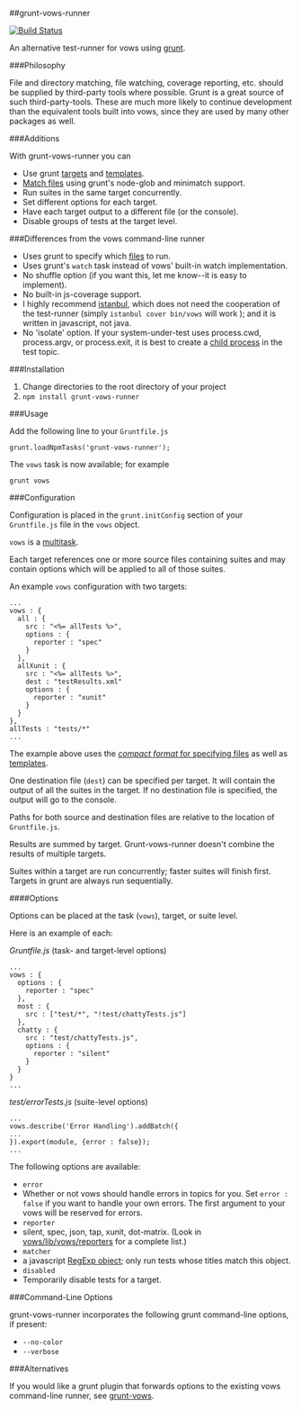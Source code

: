 ##grunt-vows-runner

[![Build Status](https://travis-ci.org/goalzen/grunt-vows-runner.png?branch=master)](https://travis-ci.org/goalzen/grunt-vows-runner)

An alternative test-runner for vows using [grunt](http://gruntjs.com/).

###Philosophy

File and directory matching, file watching, coverage reporting, etc. should be supplied by third-party tools where possible.
Grunt is a great source of such third-party-tools.  These are much more likely to continue development than the equivalent
tools built into vows, since they are used by many other packages as well.

###Additions

With grunt-vows-runner you can

* Use grunt [targets](http://gruntjs.com/configuring-tasks#task-configuration-and-targets) and
[templates](http://gruntjs.com/configuring-tasks#templates).
* [Match files](http://gruntjs.com/configuring-tasks#globbing-patterns) using grunt's node-glob and minimatch support.
* Run suites in the same target concurrently.
* Set different options for each target.
* Have each target output to a different file (or the console).
* Disable groups of tests at the target level.

###Differences from the vows command-line runner

* Uses grunt to specify which [files](http://gruntjs.com/configuring-tasks#files) to run.
* Uses grunt's ``watch`` task instead of vows' built-in watch implementation.
* No shuffle option (if you want this, let me know--it is easy to implement).
* No built-in js-coverage support.
 * I highly recommend [istanbul](https://github.com/yahoo/istanbul), which does not need the cooperation of the test-runner
 (simply ``istanbul cover bin/vows`` will work ); and it is written in javascript, not java.
* No 'isolate' option.  If your system-under-test uses process.cwd, process.argv, or process.exit,
it is best to create a [child process](http://nodejs.org/api/child_process.html) in the test topic.

###Installation

1. Change directories to the root directory of your project
2. ``npm install grunt-vows-runner``

###Usage

Add the following line to your ``Gruntfile.js``

    grunt.loadNpmTasks('grunt-vows-runner');

The ``vows`` task is now available; for example

    grunt vows

###Configuration

Configuration is placed in the ``grunt.initConfig`` section of your ``Gruntfile.js`` file in the ``vows`` object.

``vows`` is a [multitask](http://gruntjs.com/creating-tasks#multi-tasks).

Each target references one or more source files containing suites and may contain options which will be applied to all of those
suites.

An example ``vows`` configuration with two targets:

    ...
    vows : {
      all : {
        src : "<%= allTests %>",
        options : {
          reporter : "spec"
        }
      },
      allXunit : {
        src : "<%= allTests %>",
        dest : "testResults.xml"
        options : {
          reporter : "xunit"
        }
      }
    },
    allTests : "tests/*"
    ...

The example above uses the [_compact format_ for specifying files](http://gruntjs.com/configuring-tasks#compact-format)
as well as [templates](http://gruntjs.com/configuring-tasks#templates).

One destination file (``dest``) can be specified per target.  It will contain the output of all the suites in the target.  If no
destination file is specified, the output will go to the console.

Paths for both source and destination files are relative to the location of ``Gruntfile.js``.

Results are summed by target.  Grunt-vows-runner doesn't combine the results of multiple targets.

Suites within a target are run concurrently; faster suites will finish first.  Targets in grunt are always run sequentially.

####Options

Options can be placed at the task (``vows``), target, or suite level.

Here is an example of each:

_Gruntfile.js_ (task- and target-level options)

    ...
    vows : {
      options : {
        reporter : "spec"
      },
      most : {
        src : ["test/*", "!test/chattyTests.js"]
      },
      chatty : {
        src : "test/chattyTests.js",
        options : {
          reporter : "silent"
        }
      }
    }
    ...

_test/errorTests.js_ (suite-level options)

    ...
    vows.describe('Error Handling').addBatch({
    ...
    }).export(module, {error : false});
    ...

The following options are available:

* ``error``
 * Whether or not vows should handle errors in topics for you.  Set ``error : false`` if you want to handle your own errors.
 The first argument to your vows will be reserved for errors.
* ``reporter``
 * silent, spec, json, tap, xunit, dot-matrix.  (Look in [vows/lib/vows/reporters](https://github.com/cloudhead/vows/tree/master/lib/vows/reporters)
  for a complete list.)
* ``matcher``
 * a javascript [RegExp object](http://www.w3schools.com/jsref/jsref_obj_regexp.asp); only run tests whose titles match this
 object.
* ``disabled``
 * Temporarily disable tests for a target.

###Command-Line Options

grunt-vows-runner incorporates the following grunt command-line options, if present:

* ``--no-color``
* ``--verbose``

###Alternatives

If you would like a grunt plugin that forwards options to the existing vows command-line runner,
see [grunt-vows](https://github.com/CMTegner/grunt-vows).

